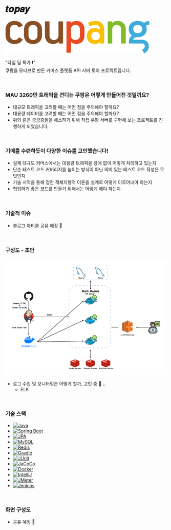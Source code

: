 # 𝒕𝒐𝒑𝒂𝒚
<img src="image/logo.png" width="450" />

"타임 딜 특가 ❗" <br>
쿠팡을 모티브로 만든 커머스 플랫폼 API 서버 토이 프로젝트입니다.

<br>

### **MAU 3260만 트래픽을 견디는 쿠팡은 어떻게 만들어진 것일까요?**
- 대규모 트래픽을 고려할 때는 어떤 점을 주의해야 할까요? <br>
- 대용량 데이터를 고려할 때는 어떤 점을 주의해야 할까요? <br>
- 위와 같은 궁금증들을 해소하기 위해 직접 쿠팡 서버를 구현해 보는 프로젝트를 진행하게 되었습니다.

<br>

### **기예를 수련하듯이 다양한 이슈를 고민했습니다!**
- 실제 대규모 커머스에서는 대용량 트래픽을 장애 없이 어떻게 처리하고 있는지
- 단순 테스트 코드 커버리지를 높이는 방식이 아닌 의미 있는 테스트 코드 작성은 무엇인지
- 기술 서적을 통해 접한 객체지향적 이론을 설계로 어떻게 이루어내야 하는지
- 협업하기 좋은 코드를 만들기 위해서는 어떻게 해야 하는지

<br>

### **기술적 이슈**

* 블로그 아티클 공유 예정 🌱

<br>

### **구성도 - 초안**

<img src="image/structure.png" width="750" />

* 로그 수집 및 모니터링은 어떻게 할까, 고민 중  🤔...
  * ELK

<br>

### **기술 스택**

* [![Java](https://img.shields.io/badge/Java-17-007396?logo=java&logoColor=white)](https://www.oracle.com/java/) <br>
* [![Spring Boot](https://img.shields.io/badge/Spring%20Boot-3.2.7-6DB33F?logo=springboot&logoColor=white)](https://spring.io/)
* [![JPA](https://img.shields.io/badge/JPA-3.1-59666C?logo=hibernate&logoColor=white)](https://hibernate.org/)
* [![MySQL](https://img.shields.io/badge/MySQL-8.0.34-4479A1?logo=mysql&logoColor=white)](https://www.mysql.com/)
* [![Redis](https://img.shields.io/badge/Redis-7.2.8-DC382D?logo=redis&logoColor=white)](https://redis.io/)
* [![Gradle](https://img.shields.io/badge/Gradle-9.0-02303A?logo=gradle&logoColor=white)](https://gradle.org/)
* [![JUnit](https://img.shields.io/badge/JUnit-5.10.0-25A162?logo=junit5&logoColor=white)](https://junit.org/)
* [![JaCoCo](https://img.shields.io/badge/JaCoCo-0.8.9-990000?logo=java&logoColor=white)](https://www.jacoco.org/)
* [![Docker](https://img.shields.io/badge/Docker-25.0.0-2496ED?logo=docker&logoColor=white)](https://www.docker.com/)
* [![IntelliJ](https://img.shields.io/badge/IntelliJ-2025.1-000000?logo=intellijidea&logoColor=white)](https://www.jetbrains.com/idea/)
* [![JMeter](https://img.shields.io/badge/JMeter-5.7.3-D22128?logo=apachejmeter&logoColor=white)](https://jmeter.apache.org/)
* [![Jenkins](https://img.shields.io/badge/Jenkins-2.450-D24939?logo=jenkins&logoColor=white)](https://www.jenkins.io/)

<br>

### **화면 구성도**

* 공유 예정 🌱

<br>
